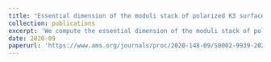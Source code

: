 ```yaml
---
title: "Essential dimension of the moduli stack of polarized K3 surfaces"
collection: publications
excerpt: 'We compute the essential dimension of the moduli stack of polarized K3 surfaces of degree d'
date: 2020-09
paperurl: 'https://www.ams.org/journals/proc/2020-148-09/S0002-9939-2020-15019-8/'
---
```


